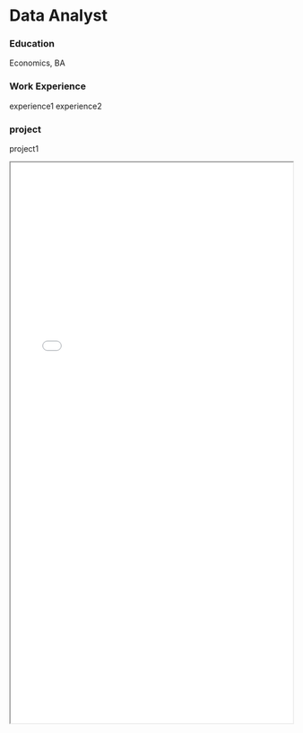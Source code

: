 # Data Analyst

### Education
Economics, BA

### Work Experience
experience1
experience2

### project
project1


<iframe src="mpg_project.html" width="100%" height="1000" allowfullscreen scrolling="yes"></iframe>


